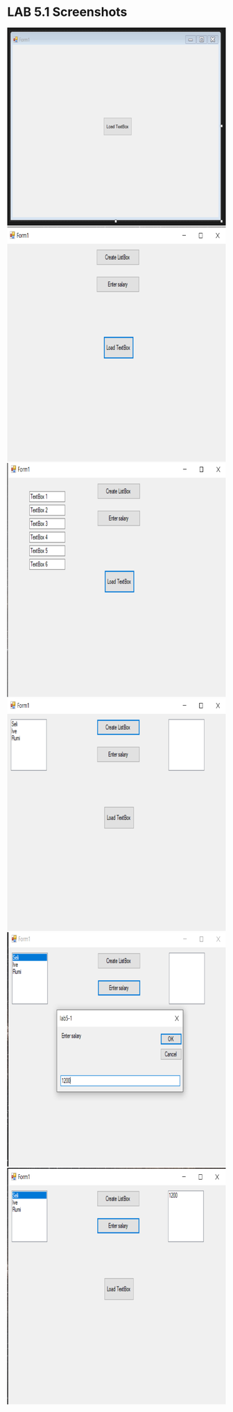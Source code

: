 
# LAB 5.1 Screenshots
<img src="5-1-1.png" height="457" width="692"> 
<img src="5-1-2.png" height="542" width="761"> 
<img src="5-1-3.png" height="540" width="763"> 
<img src="5-1-4.png" height="537" width="762"> 
<img src="5-1-5.png" height="541" width="765"> 
<img src="5-1-6.png" height="546" width="768"> 
